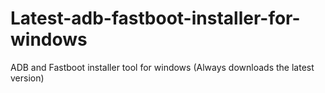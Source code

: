 # Latest-adb-fastboot-installer-for-windows
ADB and Fastboot installer tool for windows (Always downloads the latest version)
